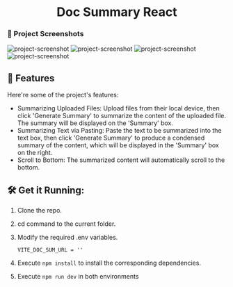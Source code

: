 <h1 align="center" id="title">Doc Summary React</h1>

### 📸 Project Screenshots

![project-screenshot](../../../assets/img/docSum_ui_upload.png)
![project-screenshot](../../../assets/img/docSum_ui_exchange.png)
![project-screenshot](../../../assets/img/docSum_ui_response.png)
![project-screenshot](../../../assets/img/docSum_ui_text.png)

<h2>🧐 Features</h2>

Here're some of the project's features:

- Summarizing Uploaded Files: Upload files from their local device, then click 'Generate Summary' to summarize the content of the uploaded file. The summary will be displayed on the 'Summary' box.
- Summarizing Text via Pasting: Paste the text to be summarized into the text box, then click 'Generate Summary' to produce a condensed summary of the content, which will be displayed in the 'Summary' box on the right.
- Scroll to Bottom: The summarized content will automatically scroll to the bottom.

<h2>🛠️ Get it Running:</h2>

1. Clone the repo.

2. cd command to the current folder.

3. Modify the required .env variables.
   ```
   VITE_DOC_SUM_URL = ''
   ```
4. Execute `npm install` to install the corresponding dependencies.

5. Execute `npm run dev` in both environments
